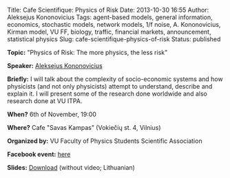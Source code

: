 Title: Cafe Scientifique: Physics of Risk
Date: 2013-10-30 16:55
Author: Aleksejus Kononovicius
Tags: agent-based models, general information, economics, stochastic models, network models, 1/f noise, A. Kononovicius, Kirman model, VU FF, biology, traffic, financial markets, announcement, statistical physics
Slug: cafe-scientifique-physics-of-risk
Status: published

**Topic:** "Physics of Risk: The more physics, the less risk"

**Speaker:** [Aleksejus Kononovicius](https://kononovicius.lt/)

**Briefly:** I will talk about the complexity of socio-economic systems
and how physicists (and not only physicists) attempt to understand,
describe and explain it. I will present some of the research done
worldwide and also research done at VU ITPA.

**When?** 6th of November, 19:00

**Where?** Cafe "Savas Kampas" (Vokiečių st. 4, Vilnius)

**Organized by:** VU Faculty of Physics Students Scientific Association

**Facebook event:**
[here](https://www.facebook.com/events/197125190473421/)

**Slides:**
[Download]({static}/uploads/2013/Kononovicius2013CafeSci.pdf)
(without video; Lithuanian)
